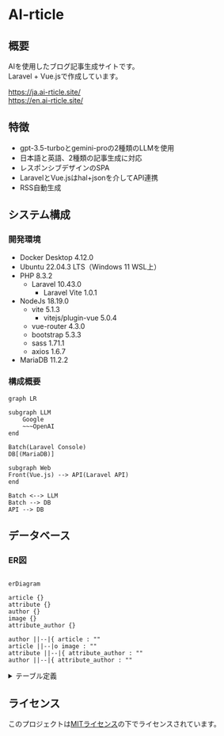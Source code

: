 
# AI-rticle

## 概要

AIを使用したブログ記事生成サイトです。  
Laravel + Vue.jsで作成しています。

https://ja.ai-rticle.site/  
https://en.ai-rticle.site/

## 特徴
- gpt-3.5-turboとgemini-proの2種類のLLMを使用
- 日本語と英語、2種類の記事生成に対応
- レスポンシブデザインのSPA
- LaravelとVue.jsはhal+jsonを介してAPI連携
- RSS自動生成

## システム構成  
### 開発環境
- Docker Desktop 4.12.0
- Ubuntu 22.04.3 LTS（Windows 11 WSL上）
- PHP 8.3.2
    - Laravel 10.43.0
        - Laravel Vite 1.0.1
- NodeJs 18.19.0
    - vite 5.1.3
        - vitejs/plugin-vue 5.0.4
    - vue-router 4.3.0
    - bootstrap 5.3.3
    - sass 1.71.1
    - axios 1.6.7
- MariaDB 11.2.2

### 構成概要
```mermaid
graph LR

subgraph LLM
    Google
    ~~~OpenAI
end

Batch(Laravel Console)
DB[(MariaDB)]

subgraph Web
Front(Vue.js) --> API(Laravel API)
end

Batch <--> LLM
Batch --> DB
API --> DB
```

## データベース

### ER図
```mermaid

erDiagram

article {}
attribute {}
author {}
image {}
attribute_author {}

author ||--|{ article : ""
article ||--|o image : ""
attribute ||--|{ attribute_author : ""
author ||--|{ attribute_author : ""

```

<details>
<summary>テーブル定義</summary>

### 著者: authors
| 列名       | データ型     | 制約           | 説明         |
|------------|--------------|----------------|--------------|
| id         | INT          | PK             | 著者ID   |
| name       | VARCHAR(255) | UK, NOT NULL |著者名 |
| created_at | timestamp    | DEFAULT current_timestamp   | 作成日時     |
| updated_at | timestamp    | DEFAULT NULL   | 更新日時     |
| deleted_at | timestamp    | DEFAULT NULL   | 削除日時     |

### 記事: articles
| 列名       | データ型     | 制約           | 説明         |
|------------|--------------|----------------|--------------|
| id         | INT          | PK             | 記事ID   |
| author_id  | INT          | FK,NOT NULL       |著者ID        |
| title      | VARCHAR(255) |               | タイトル |
| content    | text         | NOT NULL       | 本文  |
| locale     | VARCHAR(255) | NOT NULL       |言語名 |
| llm_name   | VARCHAR(255) | NOT NULL       |言語生成モデル名 |
| created_at | timestamp    | DEFAULT current_timestamp   | 作成日時     |
| updated_at | timestamp    | DEFAULT NULL   | 更新日時     |
| deleted_at | timestamp    | DEFAULT NULL   | 削除日時     |

### 記事: images
| 列名       | データ型     | 制約           | 説明         |
|------------|--------------|----------------|--------------|
| id         | INT          | PK             | 記事ID   |
| article_id  | INT          | FK,NOT NULL       |著者ID        |
| path | VARCHAR(255) | NOT NULL       |画像URLパス |
| description| text |  NOT NULL       |画像の説明文 |
| model_name   | VARCHAR(255) | NOT NULL       |生成モデル名 |
| size | VARCHAR(255) | NOT NULL       |画像サイズ |
| created_at | timestamp    | DEFAULT current_timestamp   | 作成日時     |
| updated_at | timestamp    | DEFAULT NULL   | 更新日時     |

### 属性: attributes
| 列名       | データ型     | 制約           | 説明         |
|------------|--------------|----------------|--------------|
| id         | INT          | PK             | 属性ID   |
| name       | VARCHAR(255) | UK, NOT NULL   |属性名 |
| type       | VARCHAR(255) | NOT NULL       |分類 |
| created_at | timestamp    | DEFAULT current_timestamp   | 作成日時     |
| updated_at | timestamp    | DEFAULT NULL   | 更新日時     |

### 属性_著者_中間: attribute_author

| 列名       | データ型     | 制約           | 説明         |
|------------|--------------|----------------|--------------|
| attribute_id    | INT         | FK             | 属性ID       |
| author_id     | INT          | FK             | 著者ID       |

</details>

## ライセンス

このプロジェクトは[MITライセンス](LICENSE)の下でライセンスされています。
